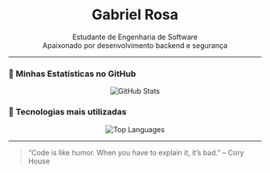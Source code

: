 <h1 align="center">Gabriel Rosa</h1>

<p align="center">
  Estudante de Engenharia de Software <br>
  Apaixonado por desenvolvimento backend e segurança <br>
</p>

---

### 🔧 Minhas Estatísticas no GitHub
<p align="center">
  <img src="https://github-readme-stats.vercel.app/api?username=Gabrierosaa&show_icons=true&theme=dark&hide_title=true" alt="GitHub Stats" />
</p>

### 🧠 Tecnologias mais utilizadas
<p align="center">
  <img src="https://github-readme-stats.vercel.app/api/top-langs/?username=Gabrierosaa&layout=compact&theme=dark" alt="Top Languages" />
</p>

---

> “Code is like humor. When you have to explain it, it’s bad.” – Cory House
